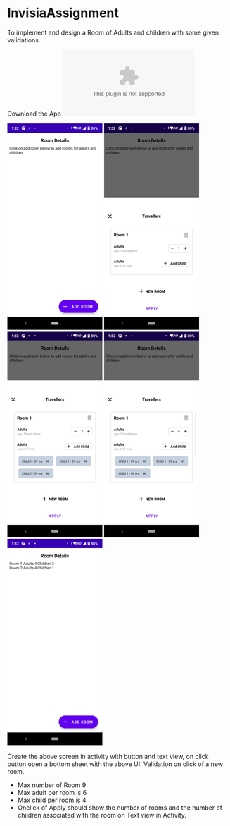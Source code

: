 # InvisiaAssignment
To implement and design a Room of Adults and children with some given validations

Download the App  ![APP](apk/app.apk)


![1st](Screenshots/2.png)  ![2nd](Screenshots/3.png)  ![3rd](Screenshots/4.png)
![4th](Screenshots/5.png)  ![5th](Screenshots/6.png) 

Create the above screen in activity with button and text view, on click button open a bottom sheet with the above UI.
Validation on click of a new room.

* Max number of Room 9
* Max adult per room is 6
* Max child per room is 4
* Onclick of Apply should show the number of rooms and the number of children associated with the room on Text view in Activity.
